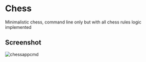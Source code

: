 # Chess
Minimalistic chess, command line only but with all chess rules logic implemented

## Screenshot
![chessappcmd](https://user-images.githubusercontent.com/54916175/148850626-f44855f8-0042-4a2b-8a69-35af6d4a683b.PNG)
